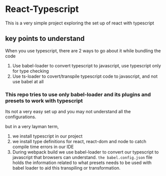 # React-Typescript
This is a very simple project exploring the set up of react with typescript

## key points to understand
When you use typescript, there are 2 ways to go about it while bundling the code  
1. Use babel-loader to convert typescript to javascript, use typescript only for type checking  
2. Use ts-loader to covert/transpile typescript code to javascript, and not use babel at all  

### This repo tries to use only babel-loader and its plugins and presets to work with typescript

Its not a very easy set up and you may not understand all the configurations.  

but in a very layman term,   
1. we install typescript in our project  
2. we install type definitions for react, react-dom and node to catch compile time errors in our IDE  
3. During webpack build we use babel-loader to convert our typescript to javascript that browsers can understand. `the babel.config.json` file holds the information related to what presets needs to be used with babel loader to aid this transpiling or transformation.